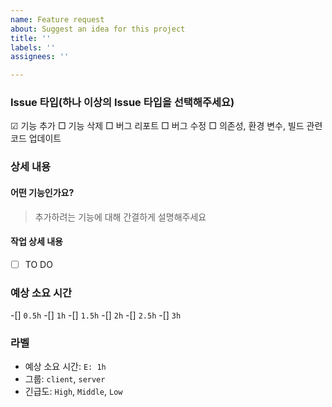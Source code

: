 ```yaml
---
name: Feature request
about: Suggest an idea for this project
title: ''
labels: ''
assignees: ''

---
```


### Issue 타입(하나 이상의 Issue 타입을 선택해주세요)
☑ 기능 추가
□ 기능 삭제
□ 버그 리포트
□ 버그 수정
□ 의존성, 환경 변수, 빌드 관련 코드 업데이트

### 상세 내용
#### 어떤 기능인가요?
> 추가하려는 기능에 대해 간결하게 설명해주세요

#### 작업 상세 내용
- [ ] TO DO

### 예상 소요 시간
-[] `0.5h`
-[] `1h`
-[] `1.5h`
-[] `2h`
-[] `2.5h`
-[] `3h`

### 라벨
- 예상 소요 시간: `E: 1h`
- 그룹: `client`, `server`
- 긴급도: `High`, `Middle`, `Low`
